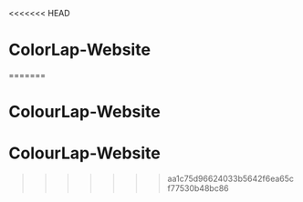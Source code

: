 <<<<<<< HEAD
# ColorLap-Website
=======
# ColourLap-Website
# ColourLap-Website
>>>>>>> aa1c75d96624033b5642f6ea65cf77530b48bc86
